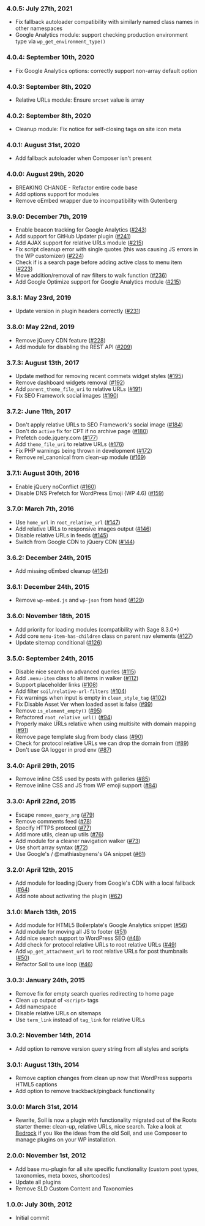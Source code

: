 ### 4.0.5: July 27th, 2021
* Fix fallback autoloader compatibility with similarly named class names in other namespaces
* Google Analytics module: support checking production environment type via `wp_get_environment_type()`

### 4.0.4: September 10th, 2020
* Fix Google Analytics options: correctly support non-array default option

### 4.0.3: September 8th, 2020
* Relative URLs module: Ensure `srcset` value is array

### 4.0.2: September 8th, 2020
* Cleanup module: Fix notice for self-closing tags on site icon meta

### 4.0.1: August 31st, 2020
* Add fallback autoloader when Composer isn't present

### 4.0.0: August 29th, 2020
* BREAKING CHANGE - Refactor entire code base
* Add options support for modules
* Remove oEmbed wrapper due to incompatibility with Gutenberg

### 3.9.0: December 7th, 2019
* Enable beacon tracking for Google Analytics ([#243](https://github.com/roots/soil/pull/243))
* Add support for GitHub Updater plugin ([#241](https://github.com/roots/soil/pull/241))
* Add AJAX support for relative URLs module ([#215](https://github.com/roots/soil/pull/236))
* Fix script cleanup error with single quotes (this was causing JS errors in the WP customizer) ([#224](https://github.com/roots/soil/pull/224))
* Check if is a search page before adding active class to menu item ([#223](https://github.com/roots/soil/pull/223))
* Move addition/removal of nav filters to walk function ([#236](https://github.com/roots/soil/pull/2236))
* Add Google Optimize support for Google Analytics module ([#215](https://github.com/roots/soil/pull/215))

### 3.8.1: May 23rd, 2019
* Update version in plugin headers correctly ([#231](https://github.com/roots/soil/pull/231))

### 3.8.0: May 22nd, 2019
* Remove jQuery CDN feature ([#228](https://github.com/roots/soil/pull/228))
* Add module for disabling the REST API ([#209](https://github.com/roots/soil/pull/209))

### 3.7.3: August 13th, 2017
* Update method for removing recent commets widget styles ([#195](https://github.com/roots/soil/pull/195))
* Remove dashboard widgets removal ([#192](https://github.com/roots/soil/pull/192))
* Add `parent_theme_file_uri` to relative URLs ([#191](https://github.com/roots/soil/pull/191))
* Fix SEO Framework social images ([#190](https://github.com/roots/soil/pull/190))

### 3.7.2: June 11th, 2017
* Don't apply relative URLs to SEO Framework's social image ([#184](https://github.com/roots/soil/pull/184))
* Don't do `active` fix for CPT if no archive page ([#180](https://github.com/roots/soil/pull/180))
* Prefetch code.jquery.com ([#177](https://github.com/roots/soil/pull/177))
* Add `theme_file_uri` to relative URLs ([#176](https://github.com/roots/soil/pull/176))
* Fix PHP warnings being thrown in development ([#172](https://github.com/roots/soil/pull/172))
* Remove rel_canonical from clean-up module ([#169](https://github.com/roots/soil/pull/169))

### 3.7.1: August 30th, 2016
* Enable jQuery noConflict ([#160](https://github.com/roots/soil/issues/160))
* Disable DNS Prefetch for WordPress Emoji (WP 4.6) ([#159](https://github.com/roots/soil/issues/159))

### 3.7.0: March 7th, 2016
* Use `home_url` in `root_relative_url` ([#147](https://github.com/roots/soil/issues/147))
* Add relative URLs to responsive images output ([#146](https://github.com/roots/soil/issues/146))
* Disable relative URLs in feeds ([#145](https://github.com/roots/soil/issues/145))
* Switch from Google CDN to jQuery CDN ([#144](https://github.com/roots/soil/issues/144))

### 3.6.2: December 24th, 2015
* Add missing oEmbed cleanup ([#134](https://github.com/roots/soil/issues/134))

### 3.6.1: December 24th, 2015
* Remove `wp-embed.js` and `wp-json` from head ([#129](https://github.com/roots/soil/issues/129))

### 3.6.0: November 18th, 2015
* Add priority for loading modules (compatibility with Sage 8.3.0+)
* Add core `menu-item-has-children` class on parent nav elements ([#127](https://github.com/roots/soil/issues/127))
* Update sitemap conditional ([#126](https://github.com/roots/soil/issues/126))

### 3.5.0: September 24th, 2015
* Disable nice search on advanced queries ([#115](https://github.com/roots/soil/issues/115))
* Add `.menu-item` class to all items in walker ([#112](https://github.com/roots/soil/issues/112))
* Support placeholder links ([#108](https://github.com/roots/soil/issues/108))
* Add filter `soil/relative-url-filters` ([#104](https://github.com/roots/soil/issues/104))
* Fix warnings when input is empty in `clean_style_tag` ([#102](https://github.com/roots/soil/issues/102))
* Fix Disable Asset Ver when loaded asset is false ([#99](https://github.com/roots/soil/issues/99))
* Remove `is_element_empty()` ([#95](https://github.com/roots/soil/issues/95))
* Refactored `root_relative_url()` ([#94](https://github.com/roots/soil/issues/94))
* Properly make URLs relative when using multisite with domain mapping ([#91](https://github.com/roots/soil/issues/91))
* Remove page template slug from body class ([#90](https://github.com/roots/soil/issues/90))
* Check for protocol relative URLs we can drop the domain from ([#89](https://github.com/roots/soil/issues/89))
* Don't use GA logger in prod env ([#87](https://github.com/roots/soil/issues/87))

### 3.4.0: April 29th, 2015
* Remove inline CSS used by posts with galleries ([#85](https://github.com/roots/soil/issues/85))
* Remove inline CSS and JS from WP emoji support ([#84](https://github.com/roots/soil/issues/84))

### 3.3.0: April 22nd, 2015
* Escape `remove_query_arg` ([#79](https://github.com/roots/soil/issues/79))
* Remove comments feed ([#78](https://github.com/roots/soil/issues/78))
* Specify HTTPS protocol ([#77](https://github.com/roots/soil/issues/77))
* Add more utils, clean up utils ([#76](https://github.com/roots/soil/issues/76))
* Add module for a cleaner navigation walker ([#73](https://github.com/roots/soil/issues/73))
* Use short array syntax ([#72](https://github.com/roots/soil/issues/72))
* Use Google's / @mathiasbynens's GA snippet ([#61](https://github.com/roots/soil/issues/61))

### 3.2.0: April 12th, 2015
* Add module for loading jQuery from Google's CDN with a local fallback ([#64](https://github.com/roots/soil/issues/64))
* Add note about activating the plugin ([#62](https://github.com/roots/soil/issues/62))

### 3.1.0: March 13th, 2015
* Add module for HTML5 Boilerplate's Google Analytics snippet ([#56](https://github.com/roots/soil/pull/56))
* Add module for moving all JS to footer ([#51](https://github.com/roots/soil/pull/51))
* Add nice search support to WordPress SEO ([#48](https://github.com/roots/soil/pull/48))
* Add check for protocol relative URLs to root relative URLs ([#49](https://github.com/roots/soil/pull/49))
* Add `wp_get_attachment_url` to root relative URLs for post thumbnails ([#50](https://github.com/roots/soil/pull/50))
* Refactor Soil to use loop ([#46](https://github.com/roots/soil/pull/46))

### 3.0.3: January 24th, 2015
* Remove fix for empty search queries redirecting to home page
* Clean up output of `<script>` tags
* Add namespace
* Disable relative URLs on sitemaps
* Use `term_link` instead of `tag_link` for relative URLs

### 3.0.2: November 14th, 2014
* Add option to remove version query string from all styles and scripts

### 3.0.1: August 13th, 2014
* Remove caption changes from clean up now that WordPress supports HTML5 captions
* Add option to remove trackback/pingback functionality

### 3.0.0: March 31st, 2014
* Rewrite, Soil is now a plugin with functionality migrated out of the Roots starter theme: clean-up, relative URLs, nice search. Take a look at [Bedrock](https://github.com/roots/bedrock) if you like the ideas from the old Soil, and use Composer to manage plugins on your WP installation.

### 2.0.0: November 1st, 2012
* Add base mu-plugin for all site specific functionality (custom post types, taxonomies, meta boxes, shortcodes)
* Update all plugins
* Remove SLD Custom Content and Taxonomies

### 1.0.0: July 30th, 2012
* Initial commit
